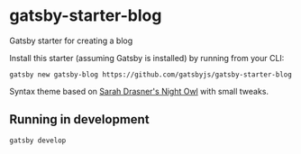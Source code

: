 # gatsby-starter-blog
Gatsby starter for creating a blog

Install this starter (assuming Gatsby is installed) by running from your CLI:

`gatsby new gatsby-blog https://github.com/gatsbyjs/gatsby-starter-blog`


Syntax theme based on [Sarah Drasner's Night Owl](https://github.com/sdras/night-owl-vscode-theme/) with small tweaks.

## Running in development
`gatsby develop`
